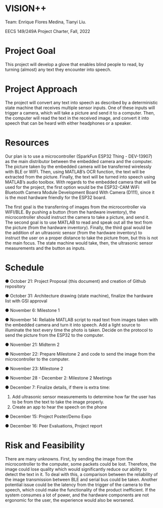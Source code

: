 # VISION++
Team: Enrique Flores Medina, Tianyi Liu.

EECS 149/249A Project Charter, Fall, 2022

# Project Goal
This project will develop a glove that enables blind people to read, by turning (almost) any text they
encounter into speech.

# Project Approach
The project will convert any text into speech as described by a deterministic state machine that receives
multiple sensor inputs. One of these inputs will trigger a camera, which will take a picture and send it to a
computer. Then, the computer will read the text in the received image, and convert it into speech that can
be heard with either headphones or a speaker.

# Resources
Our plan is to use a microcontroller (SparkFun ESP32 Thing - DEV-13907) as the main distributor
between the embedded camera and the computer. The picture taken by the embedded camera will be
transferred wirelessly with BLE or WIFI. Then, using MATLAB’s OCR function, the text will be
extracted from the picture. Finally, the text will be turned into speech using MATLAB’s audio toolbox.
With regards to the embedded camera that will be used for the project, the first option would be the
ESP32-CAM WiFi Bluetooth Camera Module Development Board With Camera (D111), since it is the
most hardware friendly for the ESP32 board.

The first goal is the transferring of images from the microcontroller via WIFI/BLE. By pushing a button
(from the hardware inventory), the microcontroller should instruct the camera to take a picture, and send
it. The second goal is to use MATLAB to read and speak out all the text from the picture (from the
hardware inventory). Finally, the third goal would be the addition of an ultrasonic sensor (from the
hardware inventory) to instruct the user on a proper distance to take the picture from, but this is not the
main focus. The state machine would take, then, the ultrasonic sensor measurements and the button as
inputs.


# Schedule
● October 21: Project Proposal (this document) and creation of Github repository

● October 31: Architecture drawing (state machine), finalize the hardware list with GSI approval

● November 6: Milestone 1

● November 14: Reliable MATLAB script to read text from images taken with the embedded
camera and turn it into speech. Add a light source to illuminate the text every time the photo is
taken. Decide on the protocol to send the picture from the ESP32 to the computer.

● November 21: Midterm 2

● November 22: Prepare Milestone 2 and code to send the image from the microcontroller to the
computer.

● November 23: Milestone 2

● November 28 - December 2: Milestone 2 Meetings

● December 7: Finalize details, if there is extra time:
  1. Add ultrasonic sensor measurements to determine how far the user has to be from the text
to take the image properly.
  2. Create an app to hear the speech on the phone

● December 15: Project Poster/Demo Expo

● December 16: Peer Evaluations, Project report

# Risk and Feasibility
There are many unknowns. First, by sending the image from the microcontroller to the computer, some
packets could be lost. Therefore, the image could lose quality which would significantly reduce our ability
to detect the text in it. To deal with this, a comparison between the reliability of the image transmission
between BLE and serial bus could be taken. Another potential issue could be the latency from the trigger
of the camera to the speech, which could make the functionality of the product inefficient. If the system
consumes a lot of power, and the hardware components are not ergonomic for the user, the experience
would also be worsened.
